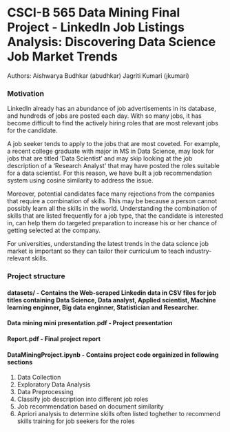 # CSCI-B 565 Data Mining Final Project - LinkedIn Job Listings Analysis: Discovering Data Science Job Market Trends
  
Authors: Aishwarya Budhkar (abudhkar) Jagriti Kumari (jkumari)

### Motivation

LinkedIn already has an abundance of job advertisements in its database, and hundreds of jobs are posted each day. With so many jobs, it has become difficult to find the actively hiring roles that are most relevant jobs for the candidate.  
    
A job seeker tends to apply to the jobs that are most coveted. For example, a recent college graduate with major in MS in Data Science, may look for jobs that are titled ‘Data Scientist’ and may skip looking at the job description of a ‘Research Analyst' that may have posted the roles suitable for a data scientist. For this reason, we have built a job recommendation system using cosine similarity to address the issue.  

Moreover, potential candidates face many rejections from the companies that require a combination of skills. This may be because a person cannot possibly learn all the skills in the world. Understanding the combination of skills that are listed frequently for a job type, that the candidate is interested in, can help them do targeted preparation to increase his or her chance of getting selected at the company.   

For universities, understanding the latest trends in the data science job market is important so they can tailor their curriculum to teach industry-relevant skills. 

### Project structure

#### datasets/ - Contains the Web-scraped Linkedin data in CSV files for job titles containing Data Science, Data analyst, Applied scientist, Machine learning enginner, Big data enginner, Statistician and Researcher.

#### Data mining mini presentation.pdf - Project presentation

#### Report.pdf - Final project report

#### DataMiningProject.ipynb - Contains project code orgainized in following sections
1. Data Collection
2. Exploratory Data Analysis
3. Data Preprocessing
4. Classify job description into different job roles
5. Job recommendation based on document similarity
6. Apriori analysis to determine skills often listed toghether to recommend skills training for job seekers for the roles
